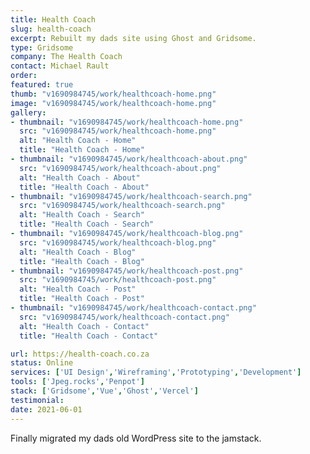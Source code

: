 ```yaml
---
title: Health Coach
slug: health-coach
excerpt: Rebuilt my dads site using Ghost and Gridsome.
type: Gridsome
company: The Health Coach
contact: Michael Rault 
order: 
featured: true
thumb: "v1690984745/work/healthcoach-home.png"
image: "v1690984745/work/healthcoach-home.png"
gallery:
- thumbnail: "v1690984745/work/healthcoach-home.png"
  src: "v1690984745/work/healthcoach-home.png"
  alt: "Health Coach - Home"
  title: "Health Coach - Home"
- thumbnail: "v1690984745/work/healthcoach-about.png"
  src: "v1690984745/work/healthcoach-about.png"
  alt: "Health Coach - About"
  title: "Health Coach - About"
- thumbnail: "v1690984745/work/healthcoach-search.png"
  src: "v1690984745/work/healthcoach-search.png"
  alt: "Health Coach - Search"
  title: "Health Coach - Search"
- thumbnail: "v1690984745/work/healthcoach-blog.png"
  src: "v1690984745/work/healthcoach-blog.png"
  alt: "Health Coach - Blog"
  title: "Health Coach - Blog"
- thumbnail: "v1690984745/work/healthcoach-post.png"
  src: "v1690984745/work/healthcoach-post.png"
  alt: "Health Coach - Post"
  title: "Health Coach - Post"
- thumbnail: "v1690984745/work/healthcoach-contact.png"
  src: "v1690984745/work/healthcoach-contact.png"
  alt: "Health Coach - Contact"
  title: "Health Coach - Contact"

url: https://health-coach.co.za
status: Online
services: ['UI Design','Wireframing','Prototyping','Development']
tools: ['Jpeg.rocks','Penpot']
stack: ['Gridsome','Vue','Ghost','Vercel']
testimonial: 
date: 2021-06-01
---
```

Finally migrated my dads old WordPress site to the jamstack.